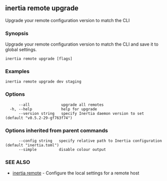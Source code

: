 ## inertia remote upgrade

Upgrade your remote configuration version to match the CLI

### Synopsis

Upgrade your remote configuration version to match the CLI and save it to global settings.

```
inertia remote upgrade [flags]
```

### Examples

```
inertia remote upgrade dev staging
```

### Options

```
      --all              upgrade all remotes
  -h, --help             help for upgrade
      --version string   specify Inertia daemon version to set (default "v0.5.2-29-gf763f74")
```

### Options inherited from parent commands

```
      --config string   specify relative path to Inertia configuration (default "inertia.toml")
      --simple          disable colour output
```

### SEE ALSO

* [inertia remote](inertia_remote.md)	 - Configure the local settings for a remote host

